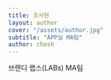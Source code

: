 ```yaml
---
title: 조서현
layout: author
cover: "/assets/author.jpg"
subtitle: "APP실 MA팀"
author: chosh
---
```


브랜디 랩스(LABs) MA팀
